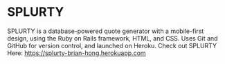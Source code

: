 # SPLURTY

SPLURTY is a database-powered quote generator with a mobile-first design, using the Ruby on Rails framework, HTML, and CSS. Uses Git and GitHub for version control, and launched on Heroku.
Check out SPLURTY Here: https://splurty-brian-hong.herokuapp.com




